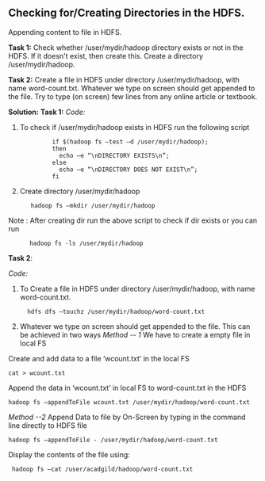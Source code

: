 **Checking for/Creating Directories in the HDFS.**
--------------------------------------------------

Appending content to file in HDFS.

**Task 1:**
Check whether /user/mydir/hadoop directory exists or not in the HDFS.
If it doesn't exist, then create this.
Create a directory /user/mydir/hadoop.

**Task 2:**
Create a file in HDFS under directory /user/mydir/hadoop, with name word-count.txt.
Whatever we type on screen should get appended to the file.
Try to type (on screen) few lines from any online article or textbook.

**Solution:**
**Task 1:**
*Code:* 

1) To check if /user/mydir/hadoop exists in HDFS run the following script 

                if $(hadoop fs –test –d /user/mydir/hadoop);
                then
                  echo –e “\nDIRECTORY EXISTS\n”;
                else
                  echo –e “\nDIRECTORY DOES NOT EXIST\n”;
                fi



2) Create directory /user/mydir/hadoop

          hadoop fs –mkdir /user/mydir/hadoop

Note : After creating dir run the above script to check if dir exists or you can run 

          hadoop fs -ls /user/mydir/hadoop


**Task 2**:

*Code:* 

1)  To Create a file in HDFS under directory /user/mydir/hadoop, with name word-count.txt.

          hdfs dfs –touchz /user/mydir/hadoop/word-count.txt 

2) Whatever we type on screen should get appended to the file. 
This can be achieved in two ways 
*Method -- 1*
 We have to create a empty file in  local FS
	

 Create and add data to a file ‘wcount.txt’ in the local FS
	 

    cat > wcount.txt
Append the data in ‘wcount.txt’ in local FS to word-count.txt in the HDFS
	

    hadoop fs –appendToFile wcount.txt /user/mydir/hadoop/word-count.txt

*Method --2*
 Append Data to file by On-Screen by typing in the command line directly to HDFS file 

    hadoop fs –appendToFile - /user/mydir/hadoop/word-count.txt

Display the contents of the file using:
    

     hadoop fs –cat /user/acadgild/hadoop/word-count.txt


